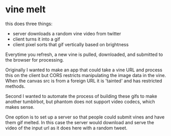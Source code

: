 # vine melt

this does three things:
+ server downloads a random vine video from twitter
+ client turns it into a gif
+ client pixel sorts that gif vertically based on brightness

Everytime you refresh, a new vine is pulled, downloaded, and submitted to the
browser for processing.

Originally I wanted to make an app that could take a vine URL and process this
on the client but CORS restricts manipulating the image data in the vine.  When the canvas src
is from a foreign URL it is 'tainted' and has restricted methods.

Second I wanted to automate the process of building these gifs to make another
tumblrbot, but phantom does not support video codecs, which makes sense.

One option is to set up a server so that people could submit vines and have them gif
melted.  In this case the server would download and serve the video of the input
url as it does here with a random tweet.

